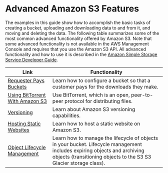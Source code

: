 # Advanced Amazon S3 Features<a name="S3-gsg-AdvancedAmazonS3Features"></a>

The examples in this guide show how to accomplish the basic tasks of creating a bucket, uploading and downloading data to and from it, and moving and deleting the data\. The following table summarizes some of the most common advanced functionality offered by Amazon S3\. Note that some advanced functionality is not available in the AWS Management Console and requires that you use the Amazon S3 API\. All advanced functionality and how to use it is described in the [Amazon Simple Storage Service Developer Guide](https://docs.aws.amazon.com/AmazonS3/latest/dev/)\.


| Link | Functionality | 
| --- | --- | 
| [Requester Pays Buckets](https://docs.aws.amazon.com/AmazonS3/latest/dev/RequesterPaysBuckets.html) | Learn how to configure a bucket so that a customer pays for the downloads they make\.  | 
| [Using BitTorrent With Amazon S3](https://docs.aws.amazon.com/AmazonS3/latest/dev/S3TorrentPublish.html)  | Use BitTorrent, which is an open, peer\-to\-peer protocol for distributing files\.  | 
| [Versioning](https://docs.aws.amazon.com/AmazonS3/latest/dev/Versioning.html) | Learn about Amazon S3 versioning capabilities\. | 
| [Hosting Static Websites](https://docs.aws.amazon.com/AmazonS3/latest/dev/WebsiteHosting.html) | Learn how to host a static website on Amazon S3\. | 
| [Object Lifecycle Management](https://docs.aws.amazon.com/AmazonS3/latest/dev/object-lifecycle-mgmt.html) | Learn how to manage the lifecycle of objects in your bucket\. Lifecycle management includes expiring objects and archiving objects \(transitioning objects to the S3 S3 Glacier storage class\)\. | 